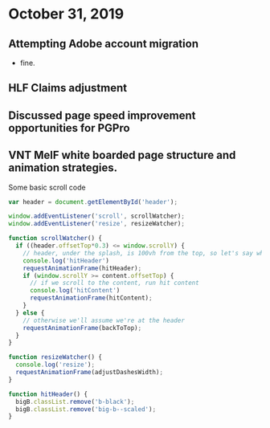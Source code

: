 # October 31, 2019

## Attempting Adobe account migration
- fine.

## HLF Claims adjustment

## Discussed page speed improvement opportunities for PGPro

## VNT MelF white boarded page structure and animation strategies. 

Some basic scroll code

```js
var header = document.getElementById('header');

window.addEventListener('scroll', scrollWatcher);
window.addEventListener('resize', resizeWatcher);

function scrollWatcher() {
  if ((header.offsetTop*0.3) <= window.scrollY) {
    // header, under the splash, is 100vh from the top, so let's say when we're at 30vh, is when we'll instate the top styles
    console.log('hitHeader')
    requestAnimationFrame(hitHeader);
    if (window.scrollY >= content.offsetTop) {
      // if we scroll to the content, run hit content
      console.log('hitContent')
      requestAnimationFrame(hitContent);
    }
  } else {
    // otherwise we'll assume we're at the header
    requestAnimationFrame(backToTop);
  }
}

function resizeWatcher() {
  console.log('resize');
  requestAnimationFrame(adjustDashesWidth);
}

function hitHeader() {
  bigB.classList.remove('b-black');
  bigB.classList.remove('big-b--scaled');
}
```